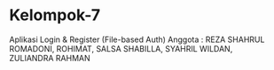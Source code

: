 # Kelompok-7
Aplikasi Login &amp; Register (File-based Auth) Anggota : REZA SHAHRUL ROMADONI, ROHIMAT, SALSA SHABILLA, SYAHRIL WILDAN, ZULIANDRA RAHMAN
